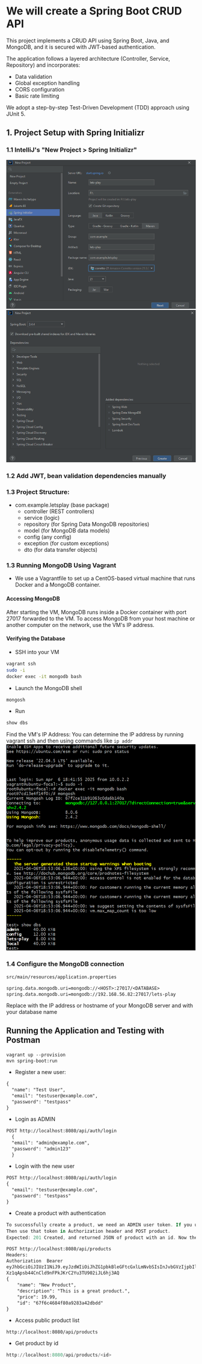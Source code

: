 # We will create a Spring Boot CRUD API
This project implements a CRUD API using Spring Boot, Java, and MongoDB, and it is secured with JWT-based authentication.

The application follows a layered architecture (Controller, Service, Repository) and incorporates:
- Data validation
- Global exception handling
- CORS configuration
- Basic rate limiting

We adopt a step-by-step Test-Driven Development (TDD) approach using JUnit 5.

## 1. Project Setup with Spring Initializr
### 1.1  IntelliJ's "New Project > Spring Initializr"
![Spring Initializr wizard](img/1.png)
![Dependencies](img/2.png)

### 1.2 Add JWT, bean validation dependencies manually

### 1.3 Project Structure:
* com.example.letsplay (base package)
    * controller (REST controllers)
    * service (logic)
    * repository (for Spring Data MongoDB repositories)
    * model (for MongoDB data models)
    * config (any config)
    * exception (for custom exceptions)
    * dto (for data transfer objects)
### 1.3 Running MongoDB Using Vagrant
- We use a Vagrantfile to set up a CentOS-based virtual machine that runs Docker and a MongoDB container.
#### Accessing MongoDB
After starting the VM, MongoDB runs inside a Docker container with port 27017 forwarded to the VM. 
To access MongoDB from your host machine or another computer on the network, use the VM's IP address.
#### Verifying the Database
- SSH into your VM
```bash
vagrant ssh
sudo -i
docker exec -it mongodb bash
```
- Launch the MongoDB shell
```bash
mongosh
```
- Run
```bash
show dbs 
```
Find the VM's IP Address:
You can determine the IP address by running vagrant ssh and then using commands like ```ip addr```
![MongoDB](img/3.png)
### 1.4 Configure the MongoDB connection
```
src/main/resources/application.properties
```
```properties
spring.data.mongodb.uri=mongodb://<HOST>:27017/<DATABASE>
spring.data.mongodb.uri=mongodb://192.168.56.82:27017/lets-play
```
Replace <HOST> with the IP address or hostname of your MongoDB server and <DATABASE> with your database name

## Running the Application and Testing with Postman
```
vagrant up --provision
mvn spring-boot:run
```

- Register a new user:
```PostMan
{
  "name": "Test User",
  "email": "testuser@example.com",
  "password": "testpass"
}
```
- Login as ADMIN
```
POST http://localhost:8080/api/auth/login
  {
  "email": "admin@example.com",
  "password": "admin123"
  }
```

- Login with the new user
```PostMan
POST http://localhost:8080/api/auth/login
{
  "email": "testuser@example.com",
  "password": "testpass"
}
```

- Create a product with authentication
```powershell
To successfully create a product, we need an ADMIN user token. If you used the CommandLineRunner, an admin user admin@example.com with password admin123 exists. Use that: Login as admin: POST /api/auth/login with admin creds to get token.
Then use that token in Authorization header and POST product.
Expected: 201 Created, and returned JSON of product with an id. Now the product exists in DB.
```
```
POST http://localhost:8080/api/products
Headers:
Authorization  Bearer eyJhbGciOiJIUzI1NiJ9.eyJzdWIiOiJhZG1pbkBleGFtcGxlLmNvbSIsInJvbGVzIjpbIlJPTEVfQURNSU4iLCJST0xFX1VTRVIiXSwiaWF0IjoxNzQ0MjI1MTUyLCJleHAiOjE3NDQyMjg3NTJ9.-Xz1qApsb44CnCld9nFPkJKrC2Yu3TU902iJL6hj3AQ
{
    "name": "New Product",
    "description": "This is a great product.",
    "price": 19.99,
    "id": "67f6c4684f80a9283a42dbdd"
}
```
- Access public product list
```web
http://localhost:8080/api/products
```

- Get product by id
```powershell
http://localhost:8080/api/products/<id>
```